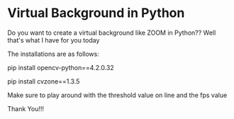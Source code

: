 # Virtual Background in Python
Do you want to create a virtual background like ZOOM in Python??
Well that's what I have for you today

The installations are as follows:

pip install opencv-python==4.2.0.32

pip install cvzone==1.3.5

Make sure to play around with the threshold value on line   and the fps value

Thank You!!!
